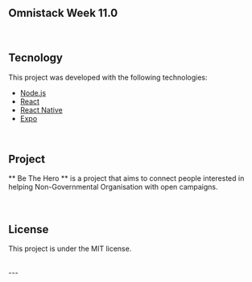 


<h2>
  Omnistack  Week 11.0
</h2>

<br>

## Tecnology


This project was developed with the following technologies:

- [Node.js](https://nodejs.org/en/)
- [React](https://reactjs.org)
- [React Native](https://facebook.github.io/react-native/)
- [Expo](https://expo.io/)
<br>

## Project
** Be The Hero ** is a project that aims to connect people interested in helping Non-Governmental Organisation with open campaigns.
<br>
<br>
<br>
## License



This project is under the MIT license.




<br>
---
